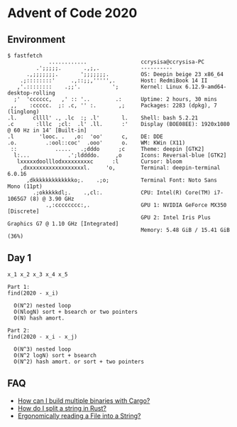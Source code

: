 # Advent of Code 2020

## Environment

```console
$ fastfetch 
             ............                 ccrysisa@ccrysisa-PC
         .';;;;;.       .,;,.             ----------                                                        
      .,;;;;;;;.       ';;;;;;;.          OS: Deepin beige 23 x86_64                                        
    .;::::::::'     .,::;;,''''',.        Host: RedmiBook 14 II                                             
   ,'.::::::::    .;;'.          ';       Kernel: Linux 6.12.9-amd64-desktop-rolling                        
  ;'  'cccccc,   ,' :: '..        .:      Uptime: 2 hours, 30 mins                                          
 ,,    :ccccc.  ;: .c, '' :.       ,;     Packages: 2283 (dpkg), 7 (linglong)                               
.l.     cllll' ., .lc  :; .l'       l.    Shell: bash 5.2.21                                                
.c       :lllc  ;cl:  .l' .ll.      :'    Display (BOE08EE): 1920x1080 @ 60 Hz in 14″ [Built-in]            
.l        'looc. .   ,o:  'oo'      c,    DE: DDE                                                           
.o.         .:ool::coc'  .ooo'      o.    WM: KWin (X11)                                                    
 ::            .....   .;dddo      ;c     Theme: deepin [GTK2]                                              
  l:...            .';lddddo.     ,o      Icons: Reversal-blue [GTK2]                                       
   lxxxxxdoolllodxxxxxxxxxc      :l       Cursor: bloom                                                     
    ,dxxxxxxxxxxxxxxxxxxl.     'o,        Terminal: deepin-terminal 6.0.16                                  
      ,dkkkkkkkkkkkkko;.    .;o;          Terminal Font: Noto Sans Mono (11pt)                              
        .;okkkkkdl;.    .,cl:.            CPU: Intel(R) Core(TM) i7-1065G7 (8) @ 3.90 GHz                   
            .,:cccccccc:,.                GPU 1: NVIDIA GeForce MX350 [Discrete]                            
                                          GPU 2: Intel Iris Plus Graphics G7 @ 1.10 GHz [Integrated]
                                          Memory: 5.48 GiB / 15.41 GiB (36%)
```

## Day 1


```
x_1 x_2 x_3 x_4 x_5

Part 1:
find(2020 - x_i)
  
  O(N^2) nested loop
  O(NlogN) sort + bsearch or two pointers
  O(N) hash amort.

Part 2:
find(2020 - x_i - x_j)
  
  O(N^3) nested loop
  O(N^2 logN) sort + bsearch
  O(N^2) hash amort. or sort + two pointers
```

## FAQ

- [How can I build multiple binaries with Cargo?](https://stackoverflow.com/questions/36604010/how-can-i-build-multiple-binaries-with-cargo)
- [How do I split a string in Rust?](https://stackoverflow.com/questions/26643688/how-do-i-split-a-string-in-rust)
- [Ergonomically reading a File into a String?](https://www.reddit.com/r/rust/comments/8d2u6t/ergonomically_reading_a_file_into_a_string/)
